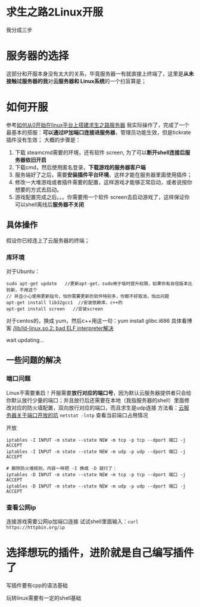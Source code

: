 # 求生之路2Linux开服
我分成三步
# 服务器的选择
这部分和开服本身没有太大的关系，毕竟服务器一有就直接上终端了，这里是**从未接触过服务器的我**对**云服务器和 Linux系统**的一个扫盲算是；

# 如何开服
参考[如何从0开始在linux平台上搭建求生之路服务器](https://www.bilibili.com/read/cv8467443)
我实际操作了，完成了一个最基本的搭服：**可以通过IP加端口连接进服务器**，管理员功能生效，但是tickrate插件没有生效；
大概的步骤是：
1. 下载 steamcmd需要的环境，还有软件 screen, 为了可以**断开shell连接后服务器依旧开启**
1. 下载cmd，然后使用匿名登录，**下载游戏的服务器客户端**
1. 服务端好了之后，需要**安装插件平台环境**，这样才能在服务器里面使用插件；
1. 修改一大堆游戏或者插件需要的配置，这样游戏才能够正常启动，或者说按你想要的方式去启动。
1. 游戏配置完成之后。。。你需要用一个软件 screen去启动游戏了，这样保证你可以shell离线后**服务器不关闭**

## 具体操作
假设你已经连上了云服务器的终端；
### 库环境
对于Ubuntu：
```shell
sudo apt-get update   //更新apt-get，sudo用于临时提升权限，如果你有自信版本比较新，不用这个
// 并且小心使用更新指令，怕你需要更新的软件特别多，你都不好取消，怕出问题
apt-get install lib32gcc1  //安装依赖库，c++的
apt-get install screen   //安装screen
```
对于centos的，换成 yum，然后c++用这一句：yum install glibc.i686
具体看博客
[/lib/ld-linux.so.2: bad ELF interpreter解决](https://blog.csdn.net/l1028386804/article/details/77645925)

wait updating...

## 一些问题的解决
### 端口问题
Linux不需要重启！开服需要**放行对应的端口号**，因为默认云服务器提供者只会给你默认放行少量的端口；并且放行后还需要在本地（我指服务器的shell）里面修改对应的防火墙配置，双向放行对应的端口，而且求生是udp连接
方法看：[云服务器关于端口开放的坑](https://blog.csdn.net/qq_40855366/article/details/99011978)
`netstat -lntp` 查看当前端口占用情况

开放
```shell
iptables -I INPUT -m state --state NEW -m tcp -p tcp --dport 端口 -j ACCEPT
iptables -I INPUT -m state --state NEW -m udp -p udp --dport 端口 -j ACCEPT
 
# 删除防火墙规则，内容一样把 -I 换成 -D 就行了：
iptables -D INPUT -m state --state NEW -m tcp -p tcp --dport 端口 -j ACCEPT
iptables -D INPUT -m state --state NEW -m udp -p udp --dport 端口 -j ACCEPT
```
### 查看公网ip
连接游戏需要公网ip加端口连接
试试shell里面输入：`curl https://httpbin.org/ip`

# 选择想玩的插件，进阶就是自己编写插件了
写插件要有cpp的语法基础

玩转linux需要有一定的shell基础

